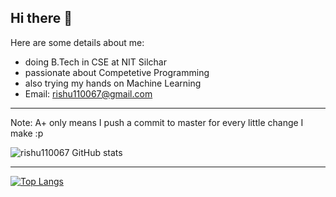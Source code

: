 ## Hi there 👋

Here are some details about me:

- doing B.Tech in CSE at NIT Silchar
- passionate about Competetive Programming
- also trying my hands on Machine Learning
- Email: rishu110067@gmail.com 

---
Note: A+ only means I push a commit to master for every little change I make :p

![rishu110067 GitHub stats](https://github-readme-stats.vercel.app/api?username=rishu110067&show_icons=true&theme=radical)


---
[![Top Langs](https://github-readme-stats.vercel.app/api/top-langs/?username=rishu110067&show_icons=true&layout=compact&theme=radical&hide=javascript,html,css,express,ejs,shell)](https://github.com/anuraghazra/github-readme-stats)



<!--
Here are some ideas to get you started:

- 🔭 I’m currently working on ...
- 🌱 I’m currently learning ...
- 👯 I’m looking to collaborate on ...
- 🤔 I’m looking for help with ...
- 💬 Ask me about ...
- 📫 How to reach me: ...
- 😄 Pronouns: ...
- ⚡ Fun fact: ...
-->

